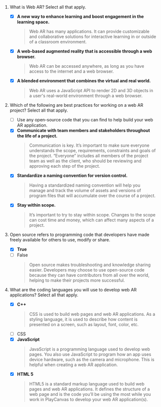 1. What is Web AR? Select all that apply.

    - [x] **A new way to enhance learning and boost engagement in the learning space.**
        > Web AR has many applications. It can provide customizable and collaborative solutions for interactive learning in or outside of a classroom environment.
    - [x] **A web-based augmented reality that is accessible through a web browser.**
        > Web AR can be accessed anywhere, as long as you have access to the internet and a web browser.
    - [x] **A blended environment that combines the virtual and real world.**
        > Web AR uses a JavaScript API to render 2D and 3D objects in a user's real-world environment through a web browser.

2. Which of the following are best practices for working on a web AR project? Select all that apply.

    - [ ] Use any open-source code that you can find to help build your web AR application.
    - [x] **Communicate with team members and stakeholders throughout the life of a project.**
        > Communication is key. It’s important to make sure everyone understands the scope, requirements, constraints and goals of the project. “Everyone” includes all members of the project team as well as the client, who should be reviewing and approving each step of the project.
    - [x] **Standardize a naming convention for version control.**
        > Having a standardized naming convention will help you manage and track the volume of assets and versions of program files that will accumulate over the course of a project.
    - [x] **Stay within scope.**
        > It’s important to try to stay within scope. Changes to the scope can cost time and money, which can affect many aspects of a project.

3. Open source refers to programming code that developers have made freely available for others to use, modify or share.

    - [x] **True**
    - [ ] False
        > Open source makes troubleshooting and knowledge sharing easier. Developers may choose to use open-source code because they can have contributors from all over the world, helping to make their projects more successful.

4. What are the coding languages you will use to develop web AR applications? Select all that apply.

    - [x] **C++**
        > CSS is used to build web pages and web AR applications. As a styling language, it is used to describe how content is presented on a screen, such as layout, font, color, etc.
    - [ ] CSS
    - [x] **JavaScript**
        > JavaScript is a programming language used to develop web pages. You also use JavaScript to program how an app uses device hardware, such as the camera and microphone. This is helpful when creating a web AR application.
    - [x] **HTML 5**
        > HTML5 is a standard markup language used to build web pages and web AR applications. It defines the structure of a web page and is the code you’ll be using the most while you work in PlayCanvas to develop your web AR application(s).
